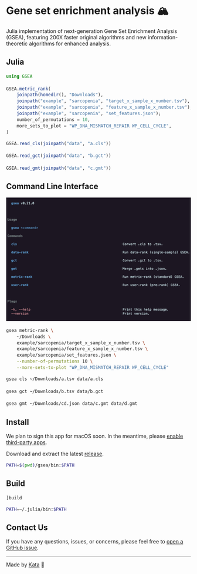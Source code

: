 # Gene set enrichment analysis 🏔️

Julia implementation of next-generation Gene Set Enrichment Analysis (GSEA), featuring 200X faster original algorithms and new information-theoretic algorithms for enhanced analysis.

## Julia

```julia
using GSEA

GSEA.metric_rank(
    joinpath(homedir(), "Downloads"),
    joinpath("example", "sarcopenia", "target_x_sample_x_number.tsv"),
    joinpath("example", "sarcopenia", "feature_x_sample_x_number.tsv"),
    joinpath("example", "sarcopenia", "set_features.json");
    number_of_permutations = 10,
    more_sets_to_plot = "WP_DNA_MISMATCH_REPAIR WP_CELL_CYCLE",
)
```

```julia
GSEA.read_cls(joinpath("data", "a.cls"))

GSEA.read_gct(joinpath("data", "b.gct"))

GSEA.read_gmt(joinpath("data", "c.gmt"))
```

## Command Line Interface

![The screenshot of the help command](media/help.png)

```bash
gsea metric-rank \
    ~/Downloads \
    example/sarcopenia/target_x_sample_x_number.tsv \
    example/sarcopenia/feature_x_sample_x_number.tsv \
    example/sarcopenia/set_features.json \
    --number-of-permutations 10 \
    --more-sets-to-plot "WP_DNA_MISMATCH_REPAIR WP_CELL_CYCLE"
```

```bash
gsea cls ~/Downloads/a.tsv data/a.cls

gsea gct ~/Downloads/b.tsv data/b.gct

gsea gmt ~/Downloads/cd.json data/c.gmt data/d.gmt
```

## Install

We plan to sign this app for macOS soon.
In the meantime, please [enable third-party apps](https://support.apple.com/en-us/102445#openanyway).

Download and extract the latest [release](https://github.com/GSEA-MSigDB/GSEA.jl/releases/latest).

```bash
PATH=$(pwd)/gsea/bin:$PATH
```

## Build

```julia
]build
```

```bash
PATH=~/.julia/bin:$PATH
```

## Contact Us

If you have any questions, issues, or concerns, please feel free to [open a GitHub issue](https://github.com/GSEA-MSigDB/GSEA.jl/issues/new/choose).

---

Made by [Kata](https://github.com/KwatMDPhD/Kata.jl) 🥋
